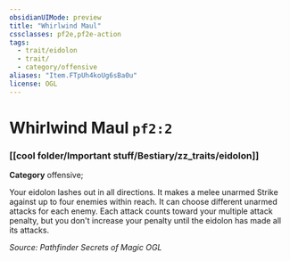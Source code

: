```yaml
---
obsidianUIMode: preview
title: "Whirlwind Maul"
cssclasses: pf2e,pf2e-action
tags:
  - trait/eidolon
  - trait/
  - category/offensive
aliases: "Item.FTpUh4koUg6sBa0u"
license: OGL
---
```

# Whirlwind Maul `pf2:2`

### [[cool folder/Important stuff/Bestiary/zz_traits/eidolon]]

**Category** offensive; 




Your eidolon lashes out in all directions. It makes a melee unarmed Strike against up to four enemies within reach. It can choose different unarmed attacks for each enemy. Each attack counts toward your multiple attack penalty, but you don't increase your penalty until the eidolon has made all its attacks.

*Source: Pathfinder Secrets of Magic*
*OGL*